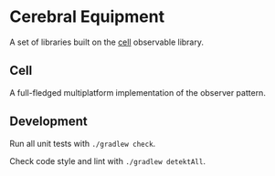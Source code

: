 # Cerebral Equipment

A set of libraries built on the [cell](#cell) observable library.

## Cell

A full-fledged multiplatform implementation of the observer pattern.

## Development

Run all unit tests with `./gradlew check`.

Check code style and lint with `./gradlew detektAll`.
